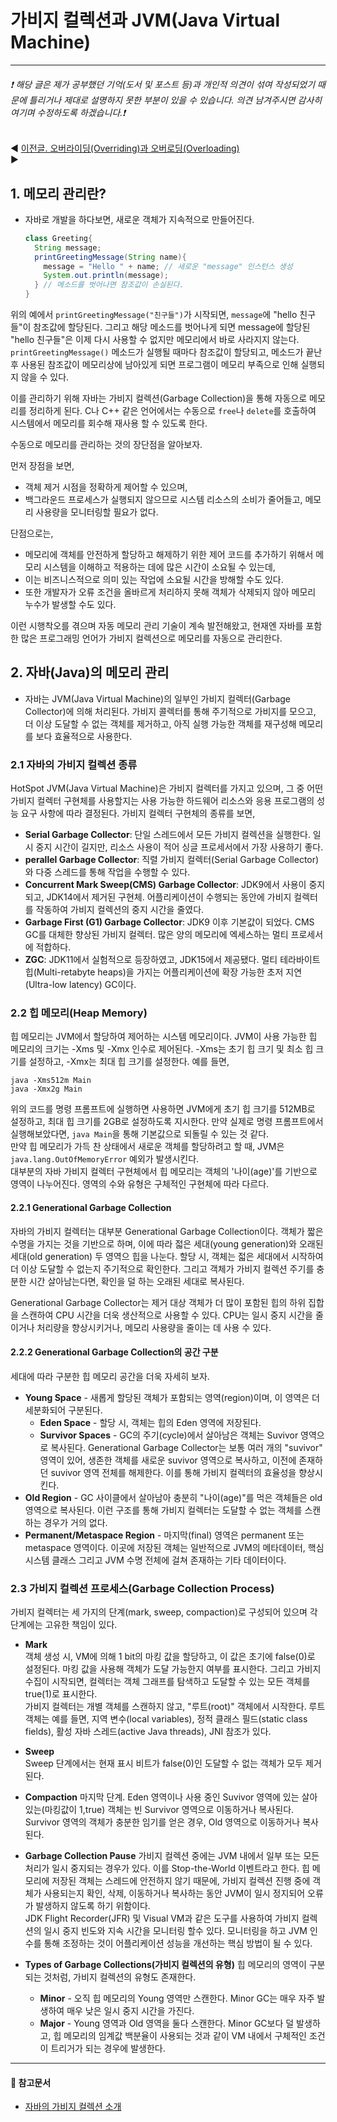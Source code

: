 # 가비지 컬렉션과 JVM(Java Virtual Machine)
- - -
###### ❗ 해당 글은 제가 공부했던 기억(도서 및 포스트 등)과 개인적 의견이 섞여 작성되었기 때문에 틀리거나 제대로 설명하지 못한 부분이 있을 수 있습니다. 의견 남겨주시면 감사히 여기며 수정하도록 하겠습니다.❗

◀️ [이전글. 오버라이딩(Overriding)과 오버로딩(Overloading)](https://github.com/kkhs00224/mystudy/blob/main/java/1_Override_Overload.md)   
▶️

##  1. 메모리 관리란?
- 자바로 개발을 하다보면, 새로운 객체가 지속적으로 만들어진다.
  ```java
  class Greeting{
    String message;
    printGreetingMessage(String name){
      message = "Hello " + name; // 새로운 "message" 인스턴스 생성
      System.out.println(message);
    } // 메소드를 벗어나면 참조값이 손실된다.
  }
  ```
위의 예에서 `printGreetingMessage("친구들")`가 시작되면, `message`에 "hello 친구들"이 참조값에 할당된다. 그리고 해당 메소드를 벗어나게 되면 message에 할당된 "hello 친구들"은
이제 다시 사용할 수 없지만 메모리에서 바로 사라지지 않는다. `printGreetingMessage()` 메소드가 실행될 때마다 참조값이 할당되고, 메소드가 끝난 후 사용된 참조값이 메모리상에 남아있게 되면
프로그램이 메모리 부족으로 인해 실행되지 않을 수 있다.   

이를 관리하기 위해 자바는 가비지 컬렉션(Garbage Collection)을 통해 자동으로 메모리를 정리하게 된다. C나 C++ 같은 언어에서는 수동으로 `free`나 `delete`를 호출하여 시스템에서 메모리를 
회수해 재사용 할 수 있도록 한다.    

수동으로 메모리를 관리하는 것의 장단점을 알아보자.

먼저 장점을 보면,   
- 객체 제거 시점을 정확하게 제어할 수 있으며,    
- 백그라운드 프로세스가 실행되지 않으므로 시스템 리소스의 소비가 줄어들고, 메모리 사용량을 모니터링할 필요가 없다.   

단점으로는,   
- 메모리에 객체를 안전하게 할당하고 해제하기 위한 제어 코드를 추가하기 위해서 메모리 시스템을 이해하고 적용하는 데에 많은 시간이 소요될 수 있는데,   
- 이는 비즈니스적으로 의미 있는 작업에 소요될 시간을 방해할 수도 있다.   
- 또한 개발자가 오류 조건을 올바르게 처리하지 못해 객체가 삭제되지 않아 메모리 누수가 발생할 수도 있다.   

이런 시행착오를 겪으며 자동 메모리 관리 기술이 계속 발전해왔고, 현재엔 자바를 포함한 많은 프로그래밍 언어가 가비지 컬렉션으로 메모리를 자동으로 관리한다.

## 2. 자바(Java)의 메모리 관리
- 자바는 JVM(Java Virtual Machine)의 일부인 가비지 컬렉터(Garbage Collector)에 의해 처리된다.
  가비지 콜렉터를 통해 주기적으로 가비지를 모으고, 더 이상 도달할 수 없는 객체를 제거하고, 아직 실행 가능한 객체를 재구성해 메모리를 보다 효율적으로 사용한다.

### 2.1 자바의 가비지 컬렉션 종류

HotSpot JVM(Java Virtual Machine)은 가비지 컬렉터를 가지고 있으며, 그 중 어떤 가비지 컬렉터 구현체를 사용할지는 사용 가능한 하드웨어 리소스와 응용 프로그램의
성능 요구 사항에 따라 결정된다. 가비지 컬렉터 구현체의 종류를 보면,   

- **Serial Garbage Collector**: 단일 스레드에서 모든 가비지 컬렉션을 실행한다. 일시 중지 시간이 길지만, 리소스 사용이 적어 싱글 프로세서에서 가장
  사용하기 좋다.
- **perallel Garbage Collector**: 직렬 가비지 컬렉터(Serial Garbage Collector)와 다중 스레드를 통해 작업을 수행할 수 있다.
- **Concurrent Mark Sweep(CMS) Garbage Collector**: JDK9에서 사용이 중지되고, JDK14에서 제거된 구현체. 어플리케이션이 수행되는 동안에 가비지 컬렉터를 작동하여 가비지 컬렉션의
  중지 시간을 줄였다.
- **Garbage First (G1) Garbage Collector**: JDK9 이후 기본값이 되었다. CMS GC를 대체한 향상된 가비지 컬렉터. 많은 양의 메모리에 엑세스하는 멀티 프로세서에 적합하다.
- **ZGC**: JDK11에서 실험적으로 등장하였고, JDK15에서 제공됐다. 멀티 테라바이트 힙(Multi-retabyte heaps)을 가지는 어플리케이션에 확장 가능한 초저 지연(Ultra-low latency) GC이다.

### 2.2 힙 메모리(Heap Memory)
힙 메모리는 JVM에서 할당하여 제어하는 시스템 메모리이다. JVM이 사용 가능한 힙 메모리의 크기는 -Xms<value> 및 -Xmx<value> 인수로 제어된다. -Xms<value>는 초기 힙 크기 및 최소 힙 크기를
설정하고, -Xmx<value>는 최대 힙 크기를 설정한다. 예를 들면,

```
java -Xms512m Main
java -Xmx2g Main
```
위의 코드를 명령 프롬프트에 실행하면 사용하면 JVM에게 초기 힙 크기를 512MB로 설정하고, 최대 힙 크기를 2GB로 설정하도록 지시한다. 만약 실제로 명령 프롬프트에서 실행해보았다면,
``` java Main ```을 통해 기본값으로 되돌릴 수 있는 것 같다.   
만약 힙 메모리가 가득 찬 상태에서 새로운 객체를 할당하려고 할 때, JVM은 ```java.lang.OutOfMemoryError``` 예외가 발생시킨다.   
대부분의 자바 가비지 컬렉터 구현체에서 힙 메모리는 객체의 '나이(age)'를 기반으로 영역이 나누어진다. 영역의 수와 유형은 구체적인 구현체에 따라 다르다.

#### 2.2.1 Generational Garbage Collection
자바의 가비지 컬렉터는 대부분 Generational Garbage Collection이다. 객체가 짧은 수명을 가지는 것을 기반으로 하며, 이에 따라 젋은 세대(young generation)와 오래된 세대(old generation) 두 영역으 힙을 나눈다. 할당 시, 객체는 젋은 세대에서 시작하여 더 이상 도달할 수 없는지 주기적으로 확인한다. 그리고 객체가 가비지 컬렉션 주기를 충분한 시간 살아남는다면, 확인을 덜 하는 오래된 세대로 복사된다.   

Generational Garbage Collector는 제거 대상 객체가 더 많이 포함된 힙의 하위 집합을 스캔하여 CPU 시간을 더욱 생산적으로 사용할 수 있다. CPU는 일시 중지 시간을 줄이거나 처리량을 향상시키거나, 메모리 사용량을 줄이는 데 사용 수 있다.   

#### 2.2.2 Generational Garbage Collection의 공간 구분
세대에 따라 구분한 힙 메모리 공간을 더욱 자세히 보자.

- **Young Space** - 새롭게 할당된 객체가 포함되는 영역(region)이며, 이 영역은 더 세분화되어 구분된다.
  - **Eden Space** - 할당 시, 객체는 힙의 Eden 영역에 저장된다.
  - **Survivor Spaces** - GC의 주기(cycle)에서 살아남은 객체는 Suvivor 영역으로 복사된다. Generational Garbage Collector는 보통 여러 개의 "suvivor" 영역이 있어, 생존한 객체를 새로운 suvivor 영역으로 복사하고, 이전에 존재하던 suvivor 영역 전체를 해제한다. 이를 통해 가비지 컬렉터의 효율성을 향상시킨다.
- **Old Region** - GC 사이클에서 살아남아 충분히 "나이(age)"를 먹은 객체들은 old 영역으로 복사된다. 이런 구조를 통해 가비지 컬렉터는 도달할 수 없는 객체를 스캔하는 경우가 거의 없다.
- **Permanent/Metaspace Region** - 마지막(final) 영역은 permanent 또는 metaspace 영역이다. 이곳에 저장된 객체는 일반적으로 JVM의 메타데이터, 핵심 시스템 클래스 그리고 JVM 수명 전체에 걸쳐 존재하는 기타 데이터이다.

### 2.3 가비지 컬렉션 프로세스(Garbage Collection Process)
가비지 컬렉터는 세 가지의 단계(mark, sweep, compaction)로 구성되어 있으며 각 단계에는 고유한 책임이 있다.

- **Mark**   
  객체 생성 시, VM에 의해 1 bit의 마킹 값을 할당하고, 이 값은 초기에 false(0)로 설정된다. 마킹 값을 사용해 객체가 도달 가능한지 여부를 표시한다. 그리고 가비지 수집이 시작되면, 컬렉터는 객체 그래프를 탐색하고 도달할 수 있는 모든 객체를 true(1)로 표시한다.   
   가비지 컬렉터는 개별 객체를 스캔하지 않고, "루트(root)" 객체에서 시작한다. 루트 객체는 예를 들면, 지역 변수(local variables), 정적 클래스 필드(static class fields), 활성 자바 스레드(active Java threads), JNI 참조가 있다.

- **Sweep**   
  Sweep 단계에서는 현재 표시 비트가 false(0)인 도달할 수 없는 객체가 모두 제거된다.

- **Compaction**
  마지막 단계. Eden 영역이나 사용 중인 Suvivor 영역에 있는 살아있는(마킹값이 1,true) 객체는 빈 Survivor 영역으로 이동하거나 복사된다. Survivor 영역의 객체가 충분한 임기를 얻은 경우, Old 영역으로 이동하거나 복사된다.

- **Garbage Collection Pause**
  가비지 컬렉션 중에는 JVM 내에서 일부 또는 모든 처리가 일시 중지되는 경우가 있다. 이를 Stop-the-World 이벤트라고 한다. 힙 메모리에 저장된 객체는 스레드에 안전하지 않기 때문에, 가비지 컬렉션 진행 중에 객체가 사용되는지 확인, 삭제, 이동하거나 복사하는 동안 JVM이 일시 정지되어 오류가 발생하지 않도록 하기 위함이다.   
  JDK Flight Recorder(JFR) 및 Visual VM과 같은 도구를 사용하여 가비지 컬렉션의 일시 중지 빈도와 지속 시간을 모니터링 할수 있다. 모니터링을 하고 JVM 인수를 통해 조정하는 것이 어플리케이션 성능을 개선하는 핵심 방법이 될 수 있다.

- **Types of Garbage Collections(가비지 컬렉션의 유형)**
  힙 메모리의 영역이 구분되는 것처럼, 가비지 컬렉션의 유형도 존재한다.
  - **Minor** - 오직 힙 메모리의 Young 영역만 스캔한다. Minor GC는 매우 자주 발생하여 매우 낮은 일시 중지 시간을 가진다.
  - **Major** - Young 영역과 Old 영역을 둘다 스캔한다. Minor GC보다 덜 발생하고, 힙 메모리의 임계값 백분율이 사용되는 것과 같이 VM 내에서 구체적인 조건이 트리거가 되는 경우에 발생한다.

- - - 
#### 📖 참고문서
*  [자바의 가비지 컬렉션 소개](https://dev.java/learn/jvm/tool/garbage-collection/intro/)   
